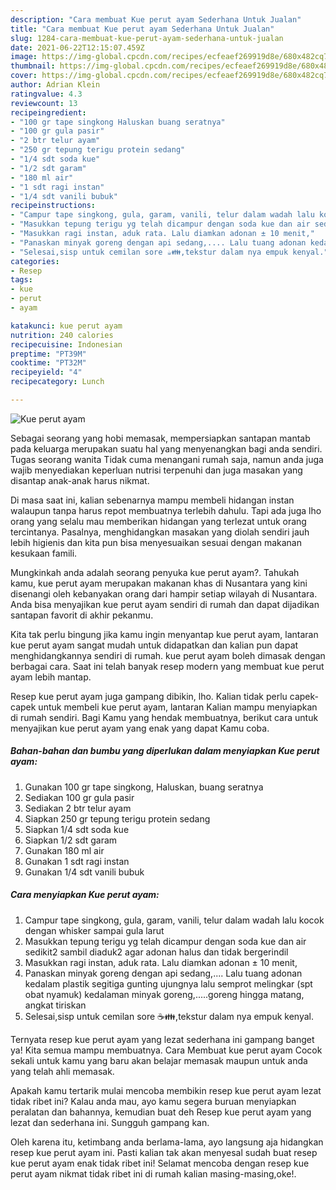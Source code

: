```yaml
---
description: "Cara membuat Kue perut ayam Sederhana Untuk Jualan"
title: "Cara membuat Kue perut ayam Sederhana Untuk Jualan"
slug: 1284-cara-membuat-kue-perut-ayam-sederhana-untuk-jualan
date: 2021-06-22T12:15:07.459Z
image: https://img-global.cpcdn.com/recipes/ecfeaef269919d8e/680x482cq70/kue-perut-ayam-foto-resep-utama.jpg
thumbnail: https://img-global.cpcdn.com/recipes/ecfeaef269919d8e/680x482cq70/kue-perut-ayam-foto-resep-utama.jpg
cover: https://img-global.cpcdn.com/recipes/ecfeaef269919d8e/680x482cq70/kue-perut-ayam-foto-resep-utama.jpg
author: Adrian Klein
ratingvalue: 4.3
reviewcount: 13
recipeingredient:
- "100 gr tape singkong Haluskan buang seratnya"
- "100 gr gula pasir"
- "2 btr telur ayam"
- "250 gr tepung terigu protein sedang"
- "1/4 sdt soda kue"
- "1/2 sdt garam"
- "180 ml air"
- "1 sdt ragi instan"
- "1/4 sdt vanili bubuk"
recipeinstructions:
- "Campur tape singkong, gula, garam, vanili, telur dalam wadah lalu kocok dengan whisker sampai gula larut"
- "Masukkan tepung terigu yg telah dicampur dengan soda kue dan air sedikit2 sambil diaduk2 agar adonan halus dan tidak bergerindil"
- "Masukkan ragi instan, aduk rata. Lalu diamkan adonan ± 10 menit,"
- "Panaskan minyak goreng dengan api sedang,.... Lalu tuang adonan kedalam plastik segitiga gunting ujungnya lalu semprot melingkar (spt obat nyamuk) kedalaman minyak goreng,.....goreng hingga matang, angkat tiriskan"
- "Selesai,sisp untuk cemilan sore ☕👪,tekstur dalam nya empuk kenyal."
categories:
- Resep
tags:
- kue
- perut
- ayam

katakunci: kue perut ayam 
nutrition: 240 calories
recipecuisine: Indonesian
preptime: "PT39M"
cooktime: "PT32M"
recipeyield: "4"
recipecategory: Lunch

---
```



![Kue perut ayam](https://img-global.cpcdn.com/recipes/ecfeaef269919d8e/680x482cq70/kue-perut-ayam-foto-resep-utama.jpg)

Sebagai seorang yang hobi memasak, mempersiapkan santapan mantab pada keluarga merupakan suatu hal yang menyenangkan bagi anda sendiri. Tugas seorang  wanita Tidak cuma menangani rumah saja, namun anda juga wajib menyediakan keperluan nutrisi terpenuhi dan juga masakan yang disantap anak-anak harus nikmat.

Di masa  saat ini, kalian sebenarnya mampu membeli hidangan instan walaupun tanpa harus repot membuatnya terlebih dahulu. Tapi ada juga lho orang yang selalu mau memberikan hidangan yang terlezat untuk orang tercintanya. Pasalnya, menghidangkan masakan yang diolah sendiri jauh lebih higienis dan kita pun bisa menyesuaikan sesuai dengan makanan kesukaan famili. 



Mungkinkah anda adalah seorang penyuka kue perut ayam?. Tahukah kamu, kue perut ayam merupakan makanan khas di Nusantara yang kini disenangi oleh kebanyakan orang dari hampir setiap wilayah di Nusantara. Anda bisa menyajikan kue perut ayam sendiri di rumah dan dapat dijadikan santapan favorit di akhir pekanmu.

Kita tak perlu bingung jika kamu ingin menyantap kue perut ayam, lantaran kue perut ayam sangat mudah untuk didapatkan dan kalian pun dapat menghidangkannya sendiri di rumah. kue perut ayam boleh dimasak dengan berbagai cara. Saat ini telah banyak resep modern yang membuat kue perut ayam lebih mantap.

Resep kue perut ayam juga gampang dibikin, lho. Kalian tidak perlu capek-capek untuk membeli kue perut ayam, lantaran Kalian mampu menyiapkan di rumah sendiri. Bagi Kamu yang hendak membuatnya, berikut cara untuk menyajikan kue perut ayam yang enak yang dapat Kamu coba.

<!--inarticleads1-->

##### Bahan-bahan dan bumbu yang diperlukan dalam menyiapkan Kue perut ayam:

1. Gunakan 100 gr tape singkong, Haluskan, buang seratnya
1. Sediakan 100 gr gula pasir
1. Sediakan 2 btr telur ayam
1. Siapkan 250 gr tepung terigu protein sedang
1. Siapkan 1/4 sdt soda kue
1. Siapkan 1/2 sdt garam
1. Gunakan 180 ml air
1. Gunakan 1 sdt ragi instan
1. Gunakan 1/4 sdt vanili bubuk




<!--inarticleads2-->

##### Cara menyiapkan Kue perut ayam:

1. Campur tape singkong, gula, garam, vanili, telur dalam wadah lalu kocok dengan whisker sampai gula larut
1. Masukkan tepung terigu yg telah dicampur dengan soda kue dan air sedikit2 sambil diaduk2 agar adonan halus dan tidak bergerindil
1. Masukkan ragi instan, aduk rata. Lalu diamkan adonan ± 10 menit,
1. Panaskan minyak goreng dengan api sedang,.... Lalu tuang adonan kedalam plastik segitiga gunting ujungnya lalu semprot melingkar (spt obat nyamuk) kedalaman minyak goreng,.....goreng hingga matang, angkat tiriskan
1. Selesai,sisp untuk cemilan sore ☕👪,tekstur dalam nya empuk kenyal.




Ternyata resep kue perut ayam yang lezat sederhana ini gampang banget ya! Kita semua mampu membuatnya. Cara Membuat kue perut ayam Cocok sekali untuk kamu yang baru akan belajar memasak maupun untuk anda yang telah ahli memasak.

Apakah kamu tertarik mulai mencoba membikin resep kue perut ayam lezat tidak ribet ini? Kalau anda mau, ayo kamu segera buruan menyiapkan peralatan dan bahannya, kemudian buat deh Resep kue perut ayam yang lezat dan sederhana ini. Sungguh gampang kan. 

Oleh karena itu, ketimbang anda berlama-lama, ayo langsung aja hidangkan resep kue perut ayam ini. Pasti kalian tak akan menyesal sudah buat resep kue perut ayam enak tidak ribet ini! Selamat mencoba dengan resep kue perut ayam nikmat tidak ribet ini di rumah kalian masing-masing,oke!.

